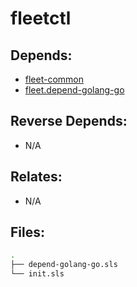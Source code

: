 # fleetctl

## Depends:

  -  [fleet-common](/salt/fleet-common)
  -  [fleet.depend-golang-go](/salt/fleet/depend-golang-go.sls)

## Reverse Depends:

  -  N/A

## Relates:

  -  N/A

## Files:

```bash
.
├── depend-golang-go.sls
└── init.sls
```

